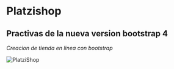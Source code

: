 # Platzishop

## Practivas de la nueva version bootstrap 4
 _Creacion de tienda en linea con bootstrap_
 
![PlatziShop](https://repository-images.githubusercontent.com/74250528/371d4180-a9f4-11ea-8977-d7b023c508bb)
